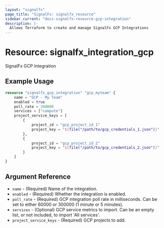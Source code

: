 ```yaml
---
layout: "signalfx"
page_title: "SignalFx: signalfx_resource"
sidebar_current: "docs-signalfx-resource-gcp-integration"
description: |-
  Allows Terraform to create and manage SignalFx GCP Integrations
---
```


# Resource: signalfx_integration_gcp

SignalFx GCP Integration

## Example Usage

```terraform
resource "signalfx_gcp_integration" "gcp_myteam" {
    name = "GCP - My Team"
    enabled = true
    poll_rate = 300000
    services = ["compute"]
    project_service_keys = [
        {
            project_id = "gcp_project_id_1"
            project_key = "${file("/path/to/gcp_credentials_1.json")}"
        },
        {
            project_id = "gcp_project_id_2"
            project_key = "${file("/path/to/gcp_credentials_2.json")}"
        }
    ]
}
```

## Argument Reference

* `name` - (Required) Name of the integration.
* `enabled` - (Required) Whether the integration is enabled.
* `poll_rate` - (Required) GCP integration poll rate in milliseconds. Can be set to either 60000 or 300000 (1 minute or 5 minutes).
* `services` - (Optional) GCP service metrics to import. Can be an empty list, or not included, to import 'All services'.
* `project_service_keys` - (Required) GCP projects to add.
